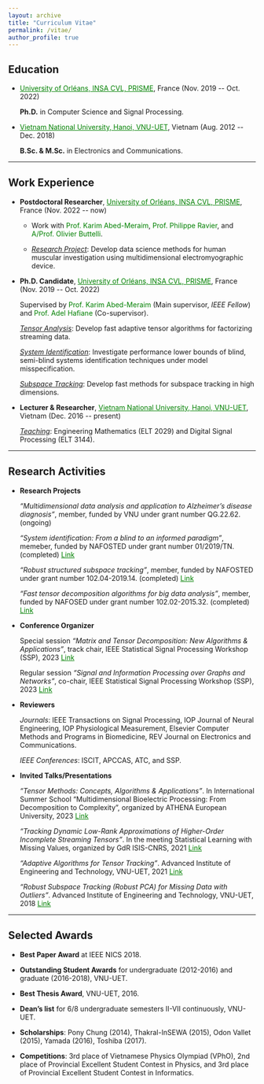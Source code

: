```yaml
---
layout: archive
title: "Curriculum Vitae"
permalink: /vitae/
author_profile: true
---
```


## Education

* <a href="https://www.univ-orleans.fr/fr/prisme/presentation/le-labo" style="color: green; text-decoration: underline; ">University of Orléans, INSA CVL, PRISME</a>, France  (Nov. 2019 -- Oct. 2022)

    **Ph.D.** in Computer Science and Signal Processing.
      
 * <a href="https://vnu.edu.vn/eng/" style="color: green; text-decoration: underline; ">Vietnam National University, Hanoi, VNU-UET</a>, Vietnam (Aug. 2012 -- Dec. 2018)

    **B.Sc. & M.Sc.** in Electronics and Communications.

---
## Work Experience

* **Postdoctoral Researcher**, <a href="https://www.univ-orleans.fr/fr/prisme/presentation/le-labo" style="color: green; text-decoration: underline; ">University of Orléans, INSA CVL, PRISME</a>, France (Nov. 2022 -- now)
   - Work with <a href="https://scholar.google.com.vn/citations?user=kiUTN4wAAAAJ&hl=en" style="color: green; text-decoration: none; ">Prof. Karim Abed-Meraim</a>, <a href="https://scholar.google.com.vn/citations?user=oFEEdlwAAAAJ&hl=en" style="color: green; text-decoration: none; ">Prof. Philippe Ravier</a>,  and <a href="https://www.researchgate.net/profile/O-Buttelli/5" style="color: green; text-decoration: none; ">A/Prof. Olivier Buttelli</a>.
    
   - <span style="text-decoration:underline">*Research Project*</span>: Develop data science methods for human muscular investigation using multidimensional electromyographic device.
 
* **Ph.D. Candidate**, <a href="https://www.univ-orleans.fr/fr/prisme/presentation/le-labo" style="color: green; text-decoration: underline; ">University of Orléans, INSA CVL, PRISME</a>, France (Nov. 2019 -- Oct. 2022)
 
    Supervised by <a href="https://scholar.google.com.vn/citations?user=kiUTN4wAAAAJ&hl=en" style="color: green; text-decoration: none; ">Prof. Karim Abed-Meraim</a> (Main supervisor, *IEEE Fellow*) and <a href="https://scholar.google.com.vn/citations?user=-N_BN4kAAAAJ&hl=en" style="color: green; text-decoration: none; ">Prof. Adel Hafiane</a> (Co-supervisor).
    
    <span style="text-decoration:underline">*Tensor Analysis*</span>: Develop fast adaptive tensor algorithms for factorizing streaming data. 
    		
    <span style="text-decoration:underline">*System Identification*</span>: Investigate performance lower bounds of blind, semi-blind systems identification techniques under model misspecification.
  
    <span style="text-decoration:underline">*Subspace Tracking*</span>: Develop fast methods for subspace tracking in high dimensions. 

 
* **Lecturer & Researcher**, <a href="https://vnu.edu.vn/eng/" style="color: green; text-decoration: underline; ">Vietnam National University, Hanoi, VNU-UET</a>, Vietnam (Dec. 2016 -- present)
   
    <span style="text-decoration:underline">*Teaching*</span>: Engineering Mathematics (ELT 2029) and  Digital Signal Processing (ELT 3144).
    


---
## Research Activities

* **Research Projects**  

   *“Multidimensional data analysis and application to Alzheimer’s disease diagnosis”*, member, funded by VNU under grant number QG.22.62. (ongoing)
   
   *“System identification: From a blind to an informed paradigm”*, memeber, funded by NAFOSTED under grant number 01/2019/TN. (completed) <a href="https://avitech.uet.vnu.edu.vn/en/system-identification-from-blind-to-informed-paradigm/" style="color: green; text-decoration: underline; ">Link</a>

   *“Robust structured subspace tracking”*, member, funded by NAFOSTED under grant number 102.04-2019.14. (completed) <a href="https://avitech.uet.vnu.edu.vn/en/robust-and-structured-subspace-tracking-2/" style="color: green; text-decoration: underline; ">Link</a>


   *“Fast tensor decomposition algorithms for big data analysis”*, member, funded by NAFOSED under grant number 102.02-2015.32. (completed)  <a href="https://avitech.uet.vnu.edu.vn/en/fast-tensor-decomposition-algorithms-for-big-data-analysis/" style="color: green; text-decoration: underline; ">Link</a>

* **Conference Organizer**
   
   Special session *“Matrix and Tensor Decomposition: New Algorithms & Applications”*, track chair, IEEE Statistical Signal Processing Workshop (SSP), 2023   <a href="https://www.ssp2023.org/SS3.html" style="color: green; text-decoration: underline; ">Link</a>

   Regular session *“Signal and Information Processing over Graphs and Networks”*, co-chair, IEEE Statistical Signal Processing Workshop (SSP), 2023  <a href="https://www.ssp2023.org/call4papers.html" style="color: green; text-decoration: underline; ">Link</a>

* **Reviewers** 

   *Journals*: IEEE Transactions on Signal Processing, IOP Journal of Neural Engineering, IOP Physiological Measurement, Elsevier Computer Methods and Programs in Biomedicine, REV Journal on Electronics and Communications.

   *IEEE Conferences*: ISCIT, APCCAS, ATC, and SSP.

* **Invited Talks/Presentations**

  *“Tensor Methods: Concepts, Algorithms & Applications”*. In International Summer School “Multidimensional Bioelectric Processing: From Decomposition to Complexity”, organized by ATHENA European University, 2023 <a href="https://www.lestudium-ias.com/events/multidimensional-bioelectric-processing-decomposition-complexity" style="color: green; text-decoration: underline; ">Link</a>


   *“Tracking Dynamic Low-Rank Approximations of Higher-Order Incomplete Streaming Tensors”*. In the meeting Statistical Learning with Missing Values, organized by GdR ISIS-CNRS, 2021  <a href="https://www.gdr-isis.fr/index.php/reunion/464/" style="color: green; text-decoration: underline; ">Link</a>

   *“Adaptive Algorithms for Tensor Tracking”*. Advanced Institute of Engineering and Technology, VNU-UET, 2021  <a href="https://avitech.uet.vnu.edu.vn/en/avitech-seminar-series-0330pm-tuesday-march-16-msc-le-trung-thanh-2" style="color: green; text-decoration: underline; ">Link</a>

   *“Robust Subspace Tracking (Robust PCA) for Missing Data with Outliers”*. Advanced Institute of Engineering and Technology, VNU-UET, 2018 <a href="https://avitech.uet.vnu.edu.vn/en/october-23-2018-mr-le-trung-thanh-robust-subspace-tracking-for-incomplete-data-with-outliers/" style="color: green; text-decoration: underline; ">Link</a>




---
## Selected Awards

* **Best Paper Award** at IEEE NICS 2018.

* **Outstanding Student Awards** for undergraduate (2012-2016) and graduate (2016-2018), VNU-UET.

* **Best Thesis Award**, VNU-UET, 2016.

* **Dean’s list** for 6/8 undergraduate semesters II-VII continuously, VNU-UET.

* **Scholarships**: Pony Chung (2014), Thakral-InSEWA (2015), Odon Vallet (2015), Yamada (2016), Toshiba (2017).

* **Competitions**: 3rd place of Vietnamese Physics Olympiad (VPhO), 2nd place of Provincial Excellent Student Contest in Physics, and 3rd place of Provincial Excellent Student Contest in Informatics. 

